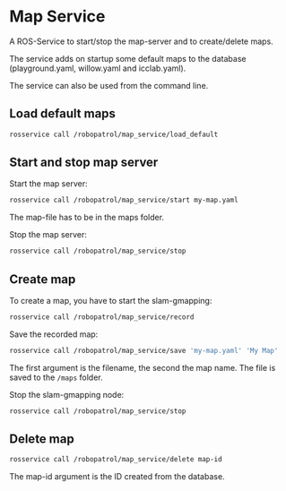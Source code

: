 # Map Service

A ROS-Service to start/stop the map-server and to create/delete maps.

The service adds on startup some default maps to the database (playground.yaml,
willow.yaml and icclab.yaml).

The service can also be used from the command line.

## Load default maps
```sh
rosservice call /robopatrol/map_service/load_default
```

## Start and stop map server

Start the map server:
```sh
rosservice call /robopatrol/map_service/start my-map.yaml
```
The map-file has to be in the maps folder.

Stop the map server:
```sh
rosservice call /robopatrol/map_service/stop
```

## Create map

To create a map, you have to start the slam-gmapping:
```sh
rosservice call /robopatrol/map_service/record
```

Save the recorded map:
```sh
rosservice call /robopatrol/map_service/save 'my-map.yaml' 'My Map'
```
The first argument is the filename, the second the map name. The file is
saved to the `/maps` folder.

Stop the slam-gmapping node:
```sh
rosservice call /robopatrol/map_service/stop
```

## Delete map
```sh
rosservice call /robopatrol/map_service/delete map-id
```
The map-id argument is the ID created from the database.
